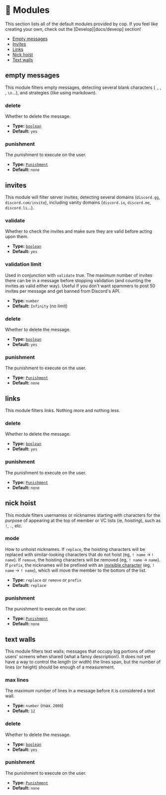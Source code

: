 # 🧩 Modules

This section lists all of the default modules provided by cop. If you feel like creating your own, check out the [Develop][docs/deveop] section!

-   [Empty messages](#empty-messages)
-   [Invites](#invites)
-   [Links](#links)
-   [Nick hoist](#nick-hoist)
-   [Text walls](#text-walls)

## empty messages

This module filters empty messages, detecting several blank characters (` `, `឵`, `​`, `\n`...), and strategies (like using markdown).

### delete

Whether to delete the message.

-   **Type:** [`boolean`][types/boolean]
-   **Default:** `yes`

### punishment

The punishment to execute on the user.

-   **Type:** [`Punishment`][types/punishment]
-   **Default:** `none`

## invites

This module will filter server invites, detecting several domains (`discord.gg`, `discord.com/invite`), including vanity domains (`discord.io`, `discord.me`, `discord.li`...).

### validate

Whether to check the invites and make sure they are valid before acting upon them.

-   **Type:** [`boolean`][types/boolean]
-   **Default:** `yes`

### validation limit

Used in conjunction with `validate` true. The maximum number of invites there can be in a message before stopping validation (and counting the invites as valid either way). Useful if you don't want spammers to post 50 invites per message and get banned from Discord's API.

-   **Type:** `number`
-   **Default:** `Infinity` (no limit)

### delete

Whether to delete the message.

-   **Type:** [`boolean`][types/boolean]
-   **Default:** `yes`

### punishment

The punishment to execute on the user.

-   **Type:** [`Punishment`][types/punishment]
-   **Default:** `none`

## links

This module filters links. Nothing more and nothing less.

### delete

Whether to delete the message.

-   **Type:** [`boolean`][types/boolean]
-   **Default:** `yes`

### punishment

The punishment to execute on the user.

-   **Type:** [`Punishment`][types/punishment]
-   **Default:** `none`

## nick hoist

This module filters usernames or nicknames starting with characters for the purpose of appearing at the top of member or VC lists (ie, _hoisting_), such as `!`, `.`, etc.

### mode

How to unhoist nicknames. If `replace`, the hoisting characters will be replaced with similar-looking characters that do not hoist (eg, `! name` → `ⵑ name`). If `remove`, the hoisting characters will be removed (eg, `! name` → `name`). If `prefix`, the nicknames will be prefixed with an [invisible character][u17b5] (eg, `! name` → `឵! name`), which will move the member to the bottom of the list.

-   **Type:** `replace` or `remove` or `prefix`
-   **Default:** `replace`

### punishment

The punishment to execute on the user.

-   **Type:** [`Punishment`][types/punishment]
-   **Default:** `none`

## text walls

This module filters text walls; messages that occupy big portions of other users' screens when shared (what a fancy description!). It does not yet have a way to control the length (or width) the lines span, but the number of lines (or height) should be enough of a measurement.

### max lines

The maximum number of lines in a message before it is considered a text wall.

-   **Type:** `number` (max. `2000`)
-   **Default:** `12`

### delete

Whether to delete the message.

-   **Type:** [`boolean`][types/boolean]
-   **Default:** `yes`

### punishment

The punishment to execute on the user.

-   **Type:** [`Punishment`][types/punishment]
-   **Default:** `none`

<!-- references -->

[docs/develop]: https://github.com/cAttte/cop/blob/master/docs/develop.md
[types/boolean]: https://github.com/cAttte/cop/blob/master/docs/configure.md#boolean
[types/punishment]: https://github.com/cAttte/cop/blob/master/docs/configure.md#punishment
[u17b5]: https://unicode-table.com/en/17B5/

